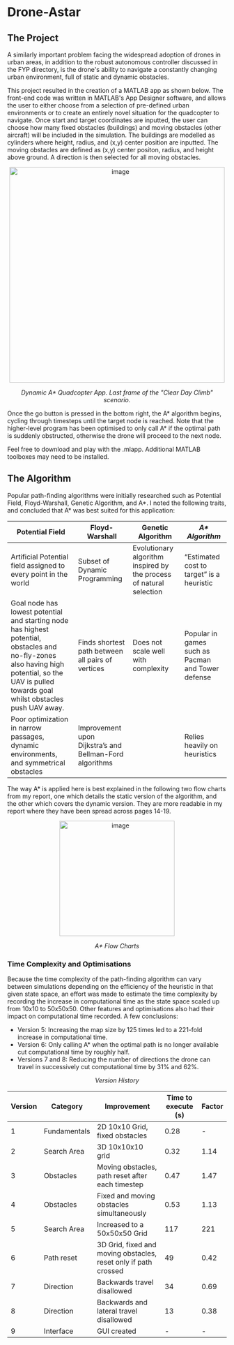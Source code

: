 # Drone-Astar

## The Project

A similarly important problem facing the widespread adoption of drones in urban areas, in addition to the robust autonomous controller discussed in the FYP directory, is the drone's ability to navigate a constantly changing urban environment, full of static and dynamic obstacles.

This project resulted in the creation of a MATLAB app as shown below. The front-end code was written in MATLAB's App Designer software, and allows the user to either choose from a selection of pre-defined urban environments or to create an entirely novel situation for the quadcopter to navigate. Once start and target coordinates are inputted, the user can choose how many fixed obstacles (buildings) and moving obstacles (other aircraft) will be included in the simulation. The buildings are modelled as cylinders where height, radius, and (x,y) center position are inputted. The moving obstacles are defined as (x,y) center positon, radius, and height above ground. A direction is then selected for all moving obstacles.

<p align="center">
<img width="494" alt="image" src="https://github.com/frostyrez/Drone-Astar/assets/123249055/f970a4bf-42cd-444d-b0da-299b4f4281f7">
</p>
<p align="center">
<i> Dynamic A* Quadcopter App. Last frame of the "Clear Day Climb" scenario. </i>
</p>

Once the go button is pressed in the bottom right, the A* algorithm begins, cycling through timesteps until the target node is reached. Note that the higher-level program has been optimised to only call A* if the optimal path is suddenly obstructed, otherwise the drone will proceed to the next node.

Feel free to download and play with the .mlapp. Additional MATLAB toolboxes may need to be installed.

## The Algorithm

Popular path-finding algorithms were initially researched such as Potential Field, Floyd-Warshall, Genetic Algorithm, and A*. I noted the following traits, and concluded that A* was best suited for this application:

| **Potential Field**                                                                                                                                                                              | **Floyd-Warshall**                                      | **Genetic Algorithm**                                               | **_A<b>*</b> Algorithm_**                                  |
|--------------------------------------------------------------------------------------------------------------------------------------------------------------------------------------------------|---------------------------------------------------------|---------------------------------------------------------------------|---------------------------------------------------|
| Artificial Potential field assigned to every point in the world                                                                                                                                  | Subset of Dynamic Programming                           | Evolutionary algorithm inspired by the process of natural selection | “Estimated cost to target” is a heuristic         |
| Goal node has lowest potential and starting node has highest potential, obstacles and no-fly-zones also having high potential, so the UAV is pulled towards goal whilst obstacles push UAV away. | Finds shortest path between all pairs of vertices       | Does not scale well with complexity                                 | Popular in games such as Pacman and Tower defense |
| Poor optimization in narrow passages, dynamic environments, and symmetrical obstacles                                                                                                            | Improvement upon Dijkstra’s and Bellman-Ford algorithms |                                                                     | Relies heavily on heuristics                      |


The way A* is applied here is best explained in the following two flow charts from my report, one which details the static version of the algorithm, and the other which covers the dynamic version. They are more readable in my report where they have been spread across pages 14-19.
<p align="center">
<img width="264" alt="image" src="https://github.com/frostyrez/Drone-Astar/assets/123249055/5d8c2504-cefd-4ae5-a5c2-626fd99e8127">
</p>
<p align="center">
<i> A* Flow Charts </i>
</p>

### Time Complexity and Optimisations

Because the time complexity of the path-finding algorithm can vary between simulations depending on the efficiency of the heuristic in that given state space, an effort was made to estimate the time complexity by recording the increase in computational time as the state space scaled up from 10x10 to 50x50x50. Other features and optimisations also had their impact on computational time recorded. A few conclusions:

- Version 5: Increasing the map size by 125 times led to a 221-fold increase in computational time.
- Version 6: Only calling A* when the optimal path is no longer available cut computational time by roughly half.
- Versions 7 and 8: Reducing the number of directions the drone can travel in successively cut computational time by 31% and 62%.

<p align="center">
<i> Version History </i>
</p>

| **Version** | **Category** | **Improvement**                                                 | **Time to execute (s)** | **Factor** |
|-------------|--------------|-----------------------------------------------------------------|-------------------------|------------|
| 1           | Fundamentals | 2D 10x10 Grid, fixed obstacles                                  | 0.28                    | -          |
| 2           | Search Area  | 3D 10x10x10 grid                                                | 0.32                    | 1.14       |
| 3           | Obstacles    | Moving obstacles, path reset after each timestep                | 0.47                    | 1.47       |
| 4           | Obstacles    | Fixed and moving obstacles simultaneously                       | 0.53                    | 1.13       |
| 5           | Search Area  | Increased to a 50x50x50 Grid                                    | 117                     | 221        |
| 6           | Path reset   | 3D Grid, fixed and moving obstacles, reset only if path crossed | 49                      | 0.42       |
| 7           | Direction    | Backwards travel disallowed                                     | 34                      | 0.69       |
| 8           | Direction    | Backwards and lateral travel disallowed                         | 13                      | 0.38       |
| 9           | Interface    | GUI created                                                     | -                       | -          |
